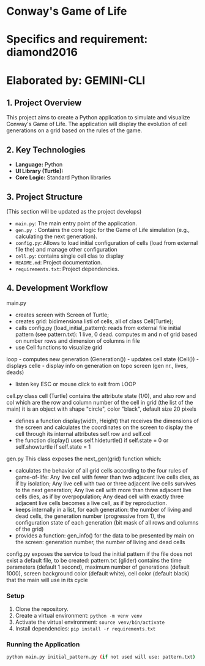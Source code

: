 # Conway's Game of Life
# Specifics and requirement: diamond2016
# Elaborated by: GEMINI-CLI

## 1. Project Overview

This project aims to create a Python application to simulate and visualize Conway's Game of Life. The application will display the evolution of cell generations on a grid based on the rules of the game.

## 2. Key Technologies

- **Language:** Python
- **UI Library (Turtle):**
- **Core Logic:** Standard Python libraries


## 3. Project Structure

(This section will be updated as the project develops)

- `main.py`: The main entry point of the application.
- `gen.py `: Contains the core logic for the Game of Life simulation (e.g., calculating the next generation).
- `config.py`: Allows to load initial configuration of cells (load from external file the) and manage other configuration 
- `cell.py`: contains single cell clas to display
- `README.md`: Project documentation.
- `requirements.txt`: Project dependencies.

## 4. Development Workflow

main.py 
- creates screen with Screen of Turtle;
- creates grid: bidimensiona listi of cells, all of class Cell(Turtle); 
- calls config.py (load_initial_pattern): reads from external file initial pattern (see pattern.txt): 1 live, 0 dead. 
  computes m and n of grid based on number rows and dimension of columns in file
- use Cell functions to visualize grid

loop
    - computes new generation (Generation())
    - updates cell state (Cell())
    - displays celle
    - display info on generation on topo screen (gen nr., lives, deads)

- listen key ESC or mouse click to exit from LOOP

cell.py
class cell (Turtle)
contains the attribute state (1/0), and also row and col which are the row and column number of the cell in grid (the list of the main)
it is an object with shape "circle", color "black", default size 20 pixels
- defines a function display(width, Height) that receives the dimensions of the screen and calculates the coordinates on the screen to display the cell through its internal attributes
self.row and self.col
- the function display() uses self.hideturtle() if self.state = 0 or self.showturtle if self.state = 1

gen.py
This class exposes the next_gen(grid) function which:
- calculates the behavior of all grid cells according to the four rules of game-of-life:
Any live cell with fewer than two adjacent live cells dies, as if by isolation;
Any live cell with two or three adjacent live cells survives to the next generation;
Any live cell with more than three adjacent live cells dies, as if by overpopulation;
Any dead cell with exactly three adjacent live cells becomes a live cell, as if by reproduction.
- keeps internally in a list, for each generation: the number of living and dead cells, the generation number (progressive from 1), the configuration state of each generation (bit mask of all rows and columns of the grid)
- provides a function: gen_info() for the data to be presented by main on the screen: generation number, the number of living and dead cells



config.py
exposes the service to load the initial pattern
if the file does not exist a default file, to be created: pattern.txt (glider)
contains the time parameters (default 1 second), maximum number of generations (default 1000), screen background color (default white), cell color (default black) that the main will use in its cycle

### Setup

1.  Clone the repository.
2.  Create a virtual environment: `python -m venv venv`
3.  Activate the virtual environment: `source venv/bin/activate`
4.  Install dependencies: `pip install -r requirements.txt`

### Running the Application

```bash
python main.py initial_pattern.py (if not used will use: pattern.txt)
```

```

